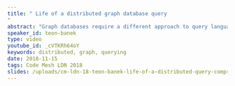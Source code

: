 ```yaml
---
title: " Life of a distributed graph database query
"
abstract: "Graph databases require a different approach to query language design. This is a complex problem in itself. On top of that, we would like to support querying a distributed graph database. This talk describes the life of a query in Memgraph. Follow the process from reading a query as a character string, through planning query operations for distributed execution and finally to the execution itself."
speaker_id: teon-banek
type: video
youtube_id: _cVTKRh64oY
keywords: distributed, graph, querying
date: 2018-11-15
tags: Code Mesh LDN 2018
slides: /uploads/cm-ldn-18-teon-banek-life-of-a-distributed-query-compressed.pdf
---
```


